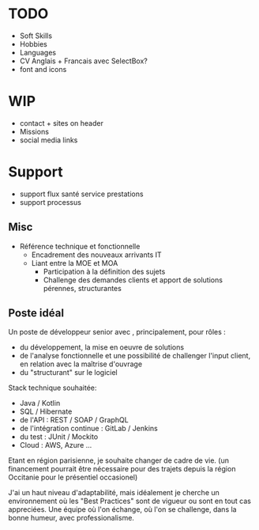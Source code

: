 # TODO
* Soft Skills
* Hobbies
* Languages
* CV Anglais + Francais avec SelectBox?
* font and icons
  
  
# WIP
* contact + sites on header
* Missions
* social media links







# Support 
* support flux santé service prestations
* support processus


## Misc
* Référence technique et fonctionnelle 
  * Encadrement des nouveaux arrivants IT
  * Liant entre la MOE et MOA
    * Participation à la définition des sujets
    * Challenge des demandes clients et apport de solutions pérennes,  structurantes
  
## Poste idéal

Un poste de développeur senior avec , principalement, pour rôles :
* du développement, la mise en oeuvre de solutions 
* de l'analyse fonctionnelle et une possibilité de challenger l'input client, en relation avec la maîtrise d'ouvrage
* du "structurant" sur le logiciel

Stack technique souhaitée:
* Java / Kotlin
* SQL / Hibernate
* de l'API : REST / SOAP / GraphQL
* de l'intégration continue : GitLab / Jenkins
* du test : JUnit / Mockito
* Cloud : AWS, Azure ...

Etant en région parisienne, je souhaite changer de cadre de vie. (un financement pourrait être nécessaire pour des trajets depuis la région Occitanie pour le présentiel occasionel)

J'ai un haut niveau d'adaptabilité, mais idéalement je cherche un environnement où les "Best Practices" sont de vigueur ou sont en tout cas appreciées. Une équipe où l'on échange, où l'on se challenge, dans la bonne humeur, avec professionalisme.